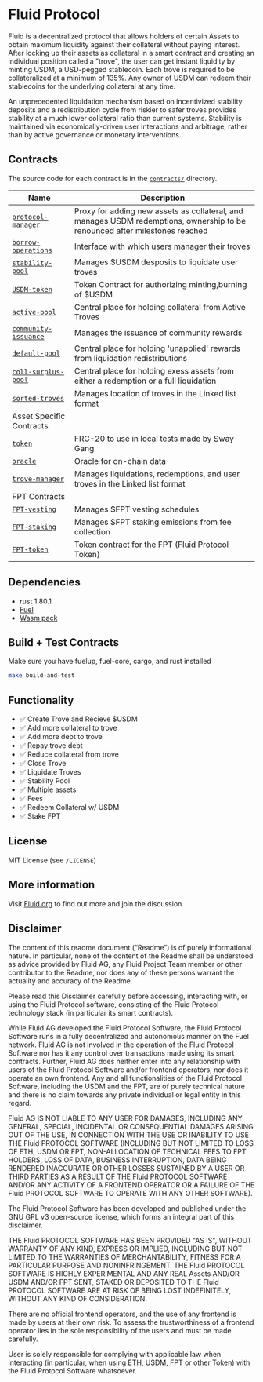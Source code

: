 # Fluid Protocol

Fluid is a decentralized protocol that allows holders of certain Assets to obtain maximum liquidity against
their collateral without paying interest. After locking up their assets as collateral in a smart contract and
creating an individual position called a "trove", the user can get instant liquidity by minting USDM,
a USD-pegged stablecoin. Each trove is required to be collateralized at a minimum of 135%. Any
owner of USDM can redeem their stablecoins for the underlying collateral at any time.

An unprecedented liquidation mechanism based on incentivized stability deposits and a redistribution
cycle from riskier to safer troves provides stability at a much lower collateral ratio than current
systems. Stability is maintained via economically-driven user interactions and arbitrage, rather
than by active governance or monetary interventions.

## Contracts

The source code for each contract is in the [`contracts/`](contracts/)
directory.

| Name                                                          | Description                                                                                                                 |
| ------------------------------------------------------------- | --------------------------------------------------------------------------------------------------------------------------- |
| [`protocol-manager`](contracts/protocol-manager-contract)     | Proxy for adding new assets as collateral, and manages USDM redemptions, ownership to be renounced after milestones reached |
| [`borrow-operations`](contracts/borrow-operations-contract)   | Interface with which users manager their troves                                                                             |
| [`stability-pool`](contracts/stability-pool-contract)         | Manages $USDM desposits to liquidate user troves                                                                            |
| [`USDM-token`](contracts/usdm-token-contract)                 | Token Contract for authorizing minting,burning of $USDM                                                                     |
| [`active-pool`](contracts/active-pool-contract)               | Central place for holding collateral from Active Troves                                                                     |
| [`community-issuance`](contracts/community-issuance-contract) | Manages the issuance of community rewards                                                                                   |
| [`default-pool`](contracts/default-pool-contract)             | Central place for holding 'unapplied' rewards from liquidation redistributions                                              |
| [`coll-surplus-pool`](contracts/coll-surplus-pool-contract)   | Central place for holding exess assets from either a redemption or a full liquidation                                       |
| [`sorted-troves`](contracts/sorted-troves-contract)           | Manages location of troves in the Linked list format                                                                        |
| Asset Specific Contracts                                      |
| [`token`](contracts/token-contract)                           | FRC-20 to use in local tests made by Sway Gang                                                                              |
| [`oracle`](contracts/oracle-contract)                         | Oracle for on-chain data                                                                                                    |
| [`trove-manager`](contracts/trove-manager-contract)           | Manages liquidations, redemptions, and user troves in the Linked list format                                                |
| FPT Contracts                                                 |
| [`FPT-vesting`](contracts/vesting-contract)                   | Manages $FPT vesting schedules                                                                                              |
| [`FPT-staking`](contracts/staking-contract)                   | Manages $FPT staking emissions from fee collection                                                                          |
| [`FPT-token`](contracts/fpt-token-contract)                   | Token contract for the FPT (Fluid Protocol Token)                                                                           |

## Dependencies

- rust 1.80.1
- [Fuel](https://fuel.network/)
- [Wasm pack](https://github.com/FuelLabs/fuels-rs?tab=readme-ov-file#how-to-run-wasm-tests)

## Build + Test Contracts

Make sure you have fuelup, fuel-core, cargo, and rust installed

```bash
make build-and-test
```

## Functionality

- ✅ Create Trove and Recieve $USDM
- ✅ Add more collateral to trove
- ✅ Add more debt to trove
- ✅ Repay trove debt
- ✅ Reduce collateral from trove
- ✅ Close Trove
- ✅ Liquidate Troves
- ✅ Stability Pool
- ✅ Multiple assets
- ✅ Fees
- ✅ Redeem Collateral w/ USDM
- ✅ Stake FPT

## License

MIT License (see `/LICENSE`)

## More information

Visit [Fluid.org](https://www.Fluid.org) to find out more and join the discussion.

## Disclaimer

The content of this readme document (“Readme”) is of purely informational nature. In particular, none of the content of the Readme shall be understood as advice provided by Fluid AG, any Fluid Project Team member or other contributor to the Readme, nor does any of these persons warrant the actuality and accuracy of the Readme.

Please read this Disclaimer carefully before accessing, interacting with, or using the Fluid Protocol software, consisting of the Fluid Protocol technology stack (in particular its smart contracts).

While Fluid AG developed the Fluid Protocol Software, the Fluid Protocol Software runs in a fully decentralized and autonomous manner on the Fuel network. Fluid AG is not involved in the operation of the Fluid Protocol Software nor has it any control over transactions made using its smart contracts. Further, Fluid AG does neither enter into any relationship with users of the Fluid Protocol Software and/or frontend operators, nor does it operate an own frontend. Any and all functionalities of the Fluid Protocol Software, including the USDM and the FPT, are of purely technical nature and there is no claim towards any private individual or legal entity in this regard.

Fluid AG IS NOT LIABLE TO ANY USER FOR DAMAGES, INCLUDING ANY GENERAL, SPECIAL, INCIDENTAL OR CONSEQUENTIAL DAMAGES ARISING OUT OF THE USE, IN CONNECTION WITH THE USE OR INABILITY TO USE THE Fluid PROTOCOL SOFTWARE (INCLUDING BUT NOT LIMITED TO LOSS OF ETH, USDM OR FPT, NON-ALLOCATION OF TECHNICAL FEES TO FPT HOLDERS, LOSS OF DATA, BUSINESS INTERRUPTION, DATA BEING RENDERED INACCURATE OR OTHER LOSSES SUSTAINED BY A USER OR THIRD PARTIES AS A RESULT OF THE Fluid PROTOCOL SOFTWARE AND/OR ANY ACTIVITY OF A FRONTEND OPERATOR OR A FAILURE OF THE Fluid PROTOCOL SOFTWARE TO OPERATE WITH ANY OTHER SOFTWARE).

The Fluid Protocol Software has been developed and published under the GNU GPL v3 open-source license, which forms an integral part of this disclaimer.

THE Fluid PROTOCOL SOFTWARE HAS BEEN PROVIDED "AS IS", WITHOUT WARRANTY OF ANY KIND, EXPRESS OR IMPLIED, INCLUDING BUT NOT LIMITED TO THE WARRANTIES OF MERCHANTABILITY, FITNESS FOR A PARTICULAR PURPOSE AND NONINFRINGEMENT. THE Fluid PROTOCOL SOFTWARE IS HIGHLY EXPERIMENTAL AND ANY REAL Assets AND/OR USDM AND/OR FPT SENT, STAKED OR DEPOSITED TO THE Fluid PROTOCOL SOFTWARE ARE AT RISK OF BEING LOST INDEFINITELY, WITHOUT ANY KIND OF CONSIDERATION.

There are no official frontend operators, and the use of any frontend is made by users at their own risk. To assess the trustworthiness of a frontend operator lies in the sole responsibility of the users and must be made carefully.

User is solely responsible for complying with applicable law when interacting (in particular, when using ETH, USDM, FPT or other Token) with the Fluid Protocol Software whatsoever.
